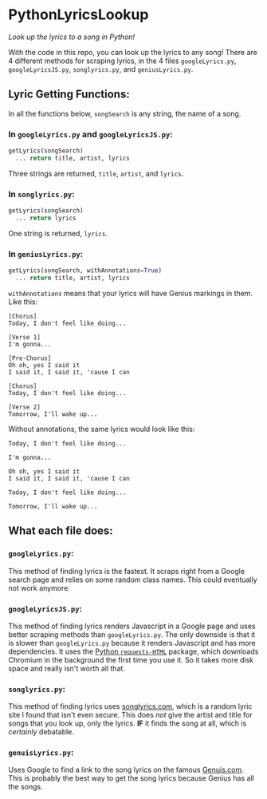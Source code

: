 # PythonLyricsLookup
*Look up the lyrics to a song in Python!*

With the code in this repo, you can look up the lyrics to any song! There are 4 different methods for scraping lyrics, in the 4 files `googleLyrics.py`, `googleLyricsJS.py`, `songlyrics.py`, and `geniusLyrics.py`.
## Lyric Getting Functions:
In all the functions below, `songSearch` is any string, the name of a song.
### In `googleLyrics.py` and `googleLyricsJS.py`:
```python
getLyrics(songSearch)
  ... return title, artist, lyrics
```
Three strings are returned, `title`, `artist`, and `lyrics`.
<br>
### In `songlyrics.py`:
```python
getLyrics(songSearch)
  ... return lyrics
```
One string is returned, `lyrics`.
<br>
### In `geniusLyrics.py`:
```python
getLyrics(songSearch, withAnnotations=True)
  ... return title, artist, lyrics
```
`withAnnotations` means that your lyrics will have Genius markings in them. Like this:
```
[Chorus]
Today, I don't feel like doing...

[Verse 1]
I'm gonna...

[Pre-Chorus]
Oh oh, yes I said it
I said it, I said it, 'cause I can

[Chorus]
Today, I don't feel like doing...

[Verse 2]
Tomorrow, I'll wake up...
```
Without annotations, the same lyrics would look like this:
```
Today, I don't feel like doing...

I'm gonna...

Oh oh, yes I said it
I said it, I said it, 'cause I can

Today, I don't feel like doing...

Tomorrow, I'll wake up...
```
## What each file does:
### `googleLyrics.py`:
This method of finding lyrics is the fastest. It scraps right from a Google search page and relies on some random class names. This could eventually not work anymore.
### `googleLyricsJS.py`:
This method of finding lyrics renders Javascript in a Google page and uses better scraping methods than `googleLyrics.py`. The only downside is that it is slower than `googleLyrics.py` because it renders Javascript and has more dependencies. It uses the [Python `requests-HTML`](https://github.com/psf/requests-html/) package, which downloads Chromium in the background the first time you use it.
So it takes more disk space and really isn't worth all that.
### `songlyrics.py`:
This method of finding lyrics uses [songlyrics.com](http://www.songlyrics.com/), which is a random lyric site I found that isn't even secure. This does _not_ give the artist and title for songs that you look up, only the lyrics. **IF** it finds the song at all, which is _certainly_ debatable.
### `genuisLyrics.py`:
Uses Google to find a link to the song lyrics on the famous [Genuis.com](https://genius.com/). This is probably the best way to get the song lyrics because Genius has all the songs.  
 
   
 